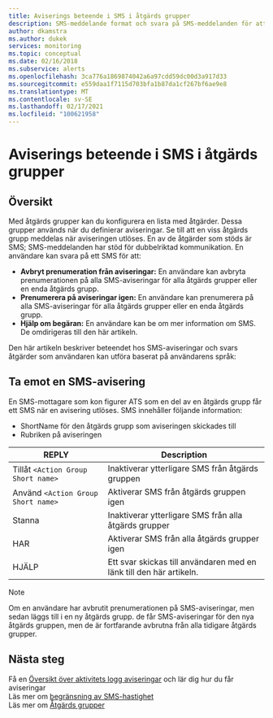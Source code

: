 ```yaml
---
title: Aviserings beteende i SMS i åtgärds grupper
description: SMS-meddelande format och svara på SMS-meddelanden för att avbryta prenumerationen, prenumerera på eller be om hjälp.
author: dkamstra
ms.author: dukek
services: monitoring
ms.topic: conceptual
ms.date: 02/16/2018
ms.subservice: alerts
ms.openlocfilehash: 3ca776a1869874042a6a97cdd59dc00d3a917d33
ms.sourcegitcommit: e559daa1f7115d703bfa1b87da1cf267bf6ae9e8
ms.translationtype: MT
ms.contentlocale: sv-SE
ms.lasthandoff: 02/17/2021
ms.locfileid: "100621958"
---
```

# <a name="sms-alert-behavior-in-action-groups"></a>Aviserings beteende i SMS i åtgärds grupper

## <a name="overview"></a>Översikt 
Med åtgärds grupper kan du konfigurera en lista med åtgärder. Dessa grupper används när du definierar aviseringar. Se till att en viss åtgärds grupp meddelas när aviseringen utlöses. En av de åtgärder som stöds är SMS; SMS-meddelanden har stöd för dubbelriktad kommunikation. En användare kan svara på ett SMS för att:

- **Avbryt prenumeration från aviseringar:** En användare kan avbryta prenumerationen på alla SMS-aviseringar för alla åtgärds grupper eller en enda åtgärds grupp.
- **Prenumerera på aviseringar igen:** En användare kan prenumerera på alla SMS-aviseringar för alla åtgärds grupper eller en enda åtgärds grupp.  
- **Hjälp om begäran:** En användare kan be om mer information om SMS. De omdirigeras till den här artikeln.

Den här artikeln beskriver beteendet hos SMS-aviseringar och svars åtgärder som användaren kan utföra baserat på användarens språk:

## <a name="receiving-an-sms-alert"></a>Ta emot en SMS-avisering
En SMS-mottagare som kon figurer ATS som en del av en åtgärds grupp får ett SMS när en avisering utlöses. SMS innehåller följande information:
* ShortName för den åtgärds grupp som aviseringen skickades till
* Rubriken på aviseringen

| REPLY | Description |
| ----- | ----------- |
| Tillåt `<Action Group Short name>` | Inaktiverar ytterligare SMS från åtgärds gruppen |
| Använd `<Action Group Short name>` | Aktiverar SMS från åtgärds gruppen igen |
| Stanna | Inaktiverar ytterligare SMS från alla åtgärds grupper |
| HAR | Aktiverar SMS från alla åtgärds grupper igen |
| HJÄLP | Ett svar skickas till användaren med en länk till den här artikeln. |

>[!NOTE]
>Om en användare har avbrutit prenumerationen på SMS-aviseringar, men sedan läggs till i en ny åtgärds grupp. de får SMS-aviseringar för den nya åtgärds gruppen, men de är fortfarande avbrutna från alla tidigare åtgärds grupper.

## <a name="next-steps"></a>Nästa steg
Få en [Översikt över aktivitets logg aviseringar](../platform/alerts-overview.md) och lär dig hur du får aviseringar  
Läs mer om [begränsning av SMS-hastighet](alerts-rate-limiting.md)  
Läs mer om [Åtgärds grupper](../platform/action-groups.md)

